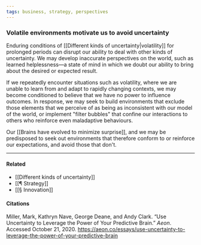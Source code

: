 ```yaml
---
tags: business, strategy, perspectives
---
```

### Volatile environments motivate us to avoid uncertainty
Enduring conditions of [[Different kinds of uncertainty|volatility]] for prolonged periods can disrupt our ability to deal with other kinds of uncertainty. We may develop inaccurate perspectives on the world, such as learned helplessness—a state of mind in which we doubt our ability to bring about the desired or expected result. 

If we repeatedly encounter situations such as volatility, where we are unable to learn from and adapt to rapidly changing contexts, we may become conditioned to believe that we have no power to influence outcomes. In response, we may seek to build environments that exclude those elements that we perceive of as being as inconsistent with our model of the world, or implement "filter bubbles" that confine our interactions to others who reinforce even maladaptive behaviours.

Our [[Brains have evolved to minimize surprise]], and we may be predisposed to seek out environments that therefore conform to or reinforce our expectations, and avoid those that don't.

---

#### Related
- [[Different kinds of uncertainty]]
- [[¶ Strategy]]
- [[§ Innovation]]

#### Citations

Miller, Mark, Kathryn Nave, George Deane, and Andy Clark. “Use Uncertainty to Leverage the Power of Your Predictive Brain.” _Aeon_. Accessed October 21, 2020. https://aeon.co/essays/use-uncertainty-to-leverage-the-power-of-your-predictive-brain